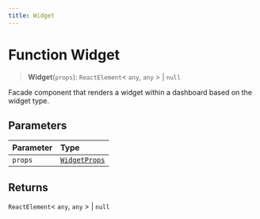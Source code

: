 ```yaml
---
title: Widget
---
```


# Function Widget

> **Widget**(`props`): `ReactElement`\< `any`, `any` \> \| `null`

Facade component that renders a widget within a dashboard based on the widget type.

## Parameters

| Parameter | Type |
| :------ | :------ |
| `props` | [`WidgetProps`](../type-aliases/type-alias.WidgetProps.md) |

## Returns

`ReactElement`\< `any`, `any` \> \| `null`
